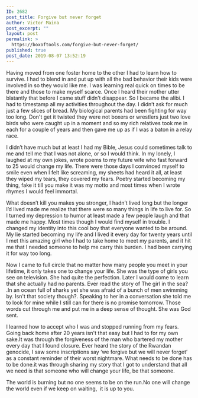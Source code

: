 ```yaml
---
ID: 2682
post_title: Forgive but never forget
author: Victor Maina
post_excerpt: ""
layout: post
permalink: >
  https://boxoftools.com/forgive-but-never-forget/
published: true
post_date: 2019-08-07 13:52:19
---
```

<!-- wp:paragraph -->
<p>Having moved from one foster home to the other
I had to learn how to survive. I had to blend in and put up with all the bad
behavior their kids were involved in so they would like me. I was learning real
quick on times to be there and those to make myself scarce. Once I heard their
mother utter blatantly that before I came stuff didn’t disappear. So I became
the alibi. I had to timestamp all my activities throughout the day. I didn’t
ask for much just a few slices of bread. My biological parents had been
fighting for way too long. Don't get it twisted they were not boxers or
wrestlers just two love birds who were caught up in a moment and so my rich
relatives took me in each for a couple of years and then gave me up as if I was
a baton in a relay race.</p>
<!-- /wp:paragraph -->

<!-- wp:paragraph -->
<p>I didn’t have much but at least I had my
Bible, Jesus could sometimes talk to me and tell me that I was not alone, or so
I would think. In my lonely, I laughed at my own jokes, wrote poems to my
future wife who fast forward to 25 would change my life. There were those days
I convinced myself to smile even when I felt like screaming, my sheets had
heard it all, at least they wiped my tears, they covered my fears. Poetry
started becoming my thing, fake it till you make it was my motto and most times
when I wrote rhymes I would feel immortal.</p>
<!-- /wp:paragraph -->

<!-- wp:paragraph -->
<p>What doesn’t kill you makes you stronger, I
hadn’t lived long but the longer I’d lived made me realize that there were so
many things in life to live for. So I turned my depression to humor at least made
a few people laugh and that made me happy. Most times though I would find
myself in trouble. I&nbsp; changed my identity
into this cool boy that everyone wanted to be around. My lie started becoming
my life and I lived it every day for twenty years until I met this amazing girl
who I had to take home to meet my parents, and it hit me that I needed someone
to help me carry this burden. I had been carrying it for way too long. </p>
<!-- /wp:paragraph -->

<!-- wp:paragraph -->
<p>Now I came to full circle that no matter how many people you meet in your lifetime, it only takes one to change your life. She was the type of girls you see on television. She had quite the perfection. Later I would come to learn that she actually had no parents. Ever read the story of The girl in the sea? .In an ocean full of sharks yet she was afraid of a bunch of men swimming by. Isn't that society though?. Speaking to her in a conversation she told me to look for mine while I still can for there is no promise tomorrow. Those words cut through me and put me in a deep sense of thought. She was God sent.</p>
<!-- /wp:paragraph -->

<!-- wp:paragraph -->
<p> I learned how to accept who I was and stopped running from my fears. Going back home after 20 years isn't that easy but I had to for my own sake.It was through the forgiveness of the man who bartered my mother every day that I found closure. Ever heard the story of the Rwandan genocide, I saw some inscriptions say ‘we forgive but we will never forget’ as a constant reminder of their worst nightmare. What needs to be done has to be done.it was through sharing my story that I got to understand that all we need is that someone who will change your life, be that someone.</p>
<!-- /wp:paragraph -->

<!-- wp:paragraph -->
<p> The world is burning but no one seems to be on the run.No one will change the world even if we keep on waiting,  it is up to you.</p>
<!-- /wp:paragraph -->